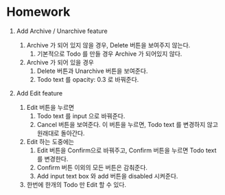 # Homework

1. Add Archive / Unarchive feature

   1. Archive 가 되어 있지 않을 경우, Delete 버튼을 보여주지 않는다.
      1. 기본적으로 Todo 를 만들 경우 Archive 가 되어있지 않다.
   2. Archive 가 되어 있을 경우
      1. Delete 버튼과 Unarchive 버튼을 보여준다.
      2. Todo text 를 opacity: 0.3 로 바꿔준다.

2. Add Edit feature

   1. Edit 버튼을 누르면
      1. Todo text 를 input 으로 바꿔준다.
      2. Cancel 버튼을 보여준다. 이 버튼을 누르면, Todo text 를 변경하지 않고 원래대로 돌아간다.
   2. Edit 하는 도중에는
      1. Edit 버튼을 Confirm으로 바꿔주고, Confirm 버튼을 누르면 Todo text 를 변경한다.
      2. Confirm 버튼 이외의 모든 버튼은 감춰준다.
      3. Add input text box 와 add 버튼을 disabled 시켜준다.
   3. 한번에 한개의 Todo 만 Edit 할 수 있다.
